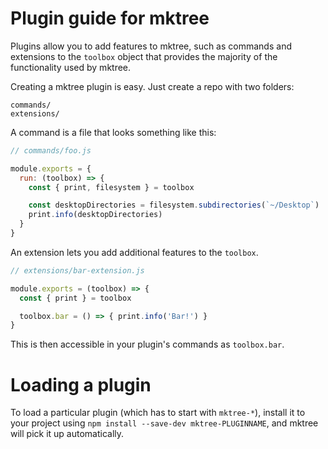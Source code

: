 # Plugin guide for mktree

Plugins allow you to add features to mktree, such as commands and
extensions to the `toolbox` object that provides the majority of the functionality
used by mktree.

Creating a mktree plugin is easy. Just create a repo with two folders:

```
commands/
extensions/
```

A command is a file that looks something like this:

```js
// commands/foo.js

module.exports = {
  run: (toolbox) => {
    const { print, filesystem } = toolbox

    const desktopDirectories = filesystem.subdirectories(`~/Desktop`)
    print.info(desktopDirectories)
  }
}
```

An extension lets you add additional features to the `toolbox`.

```js
// extensions/bar-extension.js

module.exports = (toolbox) => {
  const { print } = toolbox

  toolbox.bar = () => { print.info('Bar!') }
}
```

This is then accessible in your plugin's commands as `toolbox.bar`.

# Loading a plugin

To load a particular plugin (which has to start with `mktree-*`),
install it to your project using `npm install --save-dev mktree-PLUGINNAME`,
and mktree will pick it up automatically.
